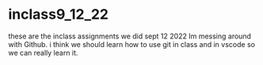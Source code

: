 # inclass9_12_22
these are the inclass assignments we did sept 12 2022
Im messing around with Github. i think we should learn how to use git in class and in vscode so we can really learn it. 
